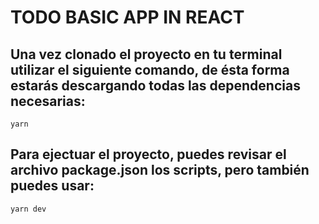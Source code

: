 # TODO BASIC APP IN REACT

## Una vez clonado el proyecto en tu terminal utilizar el siguiente comando, de ésta forma estarás descargando todas las dependencias necesarias:
```
yarn
```
## Para ejectuar el proyecto, puedes revisar el archivo **package.json** los scripts, pero también puedes usar:
```
yarn dev
```

